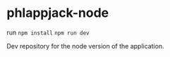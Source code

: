 # phlappjack-node

run 
`npm install`
`npm run dev`

Dev repository for the node version of the application.
